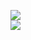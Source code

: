 [![](https://img.shields.io/badge/Made%20With-Github%20Spray-lightgrey.svg?style=for-the-badge&logo=github)](https://github.com/Annihil/github-spray#1584)  
[![](https://i.imgur.com/2DrTn0Z.gif)](https://github.com/Annihil/github-spray)